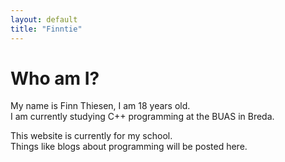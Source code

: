 ```yaml
---
layout: default
title: "Finntie"
---
```


# Who am I?

My name is Finn Thiesen, I am 18 years old.<br>
I am currently studying C++ programming at the BUAS in Breda. <br>

This website is currently for my school.<br>
Things like blogs about programming will be posted here.
